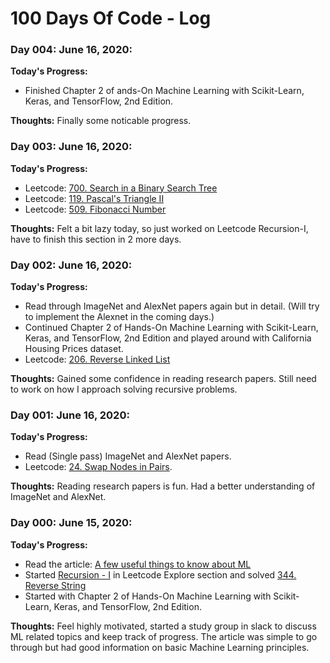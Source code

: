# 100 Days Of Code - Log

### Day 004: June 16, 2020:

**Today's Progress:**
- Finished Chapter 2 of ands-On Machine Learning with Scikit-Learn, Keras, and TensorFlow, 2nd Edition.

**Thoughts:** Finally some noticable progress.


### Day 003: June 16, 2020:

**Today's Progress:**
- Leetcode: [700. Search in a Binary Search Tree](https://leetcode.com/problems/search-in-a-binary-search-tree/)
- Leetcode: [119. Pascal's Triangle II](https://leetcode.com/problems/search-in-a-binary-search-tree/)
- Leetcode: [509. Fibonacci Number](https://leetcode.com/problems/fibonacci-number/)

**Thoughts:** Felt a bit lazy today, so just worked on Leetcode Recursion-I, have to finish this section in 2 more days. 


### Day 002: June 16, 2020:

**Today's Progress:**
- Read through ImageNet and AlexNet papers again but in detail. (Will try to implement the Alexnet in the coming days.)
- Continued Chapter 2 of Hands-On Machine Learning with Scikit-Learn, Keras, and TensorFlow, 2nd Edition and played around with California Housing Prices dataset.
- Leetcode: [206. Reverse Linked List](https://leetcode.com/problems/reverse-linked-list/)

**Thoughts:** Gained some confidence in reading research papers. Still need to work on how I approach solving recursive problems. 


### Day 001: June 16, 2020:

**Today's Progress:**
- Read (Single pass) ImageNet and AlexNet papers.
- Leetcode: [24. Swap Nodes in Pairs](https://leetcode.com/problems/swap-nodes-in-pairs/).

**Thoughts:** Reading research papers is fun. Had a better understanding of ImageNet and AlexNet.


### Day 000: June 15, 2020:

**Today's Progress:**
 - Read the article: [A few useful things to know about ML](https://homes.cs.washington.edu/~pedrod/papers/cacm12.pdf)
 - Started [Recursion - I](https://leetcode.com/explore/learn/card/recursion-i/250/principle-of-recursion/) in Leetcode Explore section and solved [344. Reverse String](https://leetcode.com/problems/reverse-string/)
 - Started with Chapter 2 of Hands-On Machine Learning with Scikit-Learn, Keras, and TensorFlow, 2nd Edition.

**Thoughts:** Feel highly motivated, started a study group in slack to discuss ML related topics and keep track of progress. The article was simple to go through but had good information on basic Machine Learning principles. 
